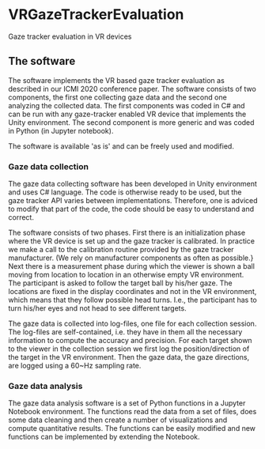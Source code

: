 # VRGazeTrackerEvaluation
Gaze tracker evaluation in VR devices

## The software
The software implements the VR based gaze tracker evaluation as described in our ICMI 2020 conference paper.
The software consists of two components, the first one collecting gaze data and the second one analyzing the collected data. 
The first components was coded in C# and can be run with any gaze-tracker enabled VR device that implements the Unity environment. 
The second component is more generic and was coded in Python (in Jupyter notebook).

The software is available 'as is' and can be freely used and modified.

### Gaze data collection

The gaze data collecting software has been developed in Unity environment and uses C# language.
The code is otherwise ready to be used, but the gaze tracker API varies between implementations.
Therefore, one is adviced to modify that part of the code, the code should be easy to understand and correct.

The software consists of two phases.
First there is an initialization phase where the VR device is set up and the gaze tracker is calibrated.
In practice we make a call to the calibration routine provided by the gaze tracker manufacturer. 
(We rely on manufacturer components as often as possible.}
Next there is a measurement phase during which the viewer is shown a ball moving from location to location in an otherwise empty VR environment.
The participant is asked to follow the target ball by his/her gaze.
The locations are fixed in the display coordinates and not in the VR environment, which means that they follow possible head turns. 
I.e., the participant has to turn his/her eyes and not head to see different targets.

The gaze data is collected into log-files, one file for each collection session.
The log-files are self-contained, i.e. they have in them all the necessary information to compute the accuracy and precision.
For each target shown to the viewer in the collection session we first log the position/direction of the target in the VR environment.
Then the gaze data, the gaze directions, are logged using a 60~Hz sampling rate.

### Gaze data analysis

The gaze data analysis software is a set of Python functions in a Jupyter Notebook environment.
The functions read the data from a set of files, does some data cleaning and then create a number of visualizations and compute quantitative results.
The functions can be easily modified and new functions can be implemented by extending the Notebook.


